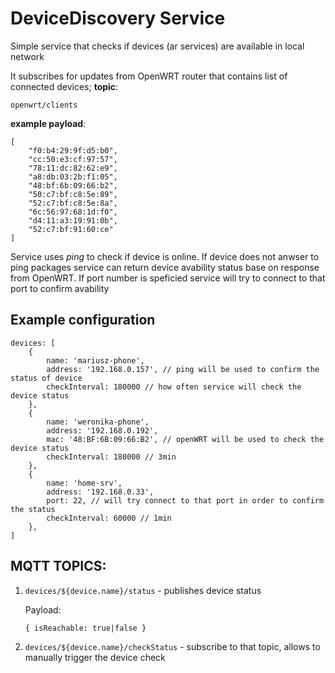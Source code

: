 # DeviceDiscovery Service

[flow]: https://github.com/mariusz-kabala/home-automation/packages/deviceDiscovery/dosc/flow.png "Flow"

Simple service that checks if devices (ar services) are available in local network

It subscribes for updates from OpenWRT router that contains list of connected devices; **topic**:

```
openwrt/clients
```

**example payload**:

```
[
    "f0:b4:29:9f:d5:b0",
    "cc:50:e3:cf:97:57",
    "78:11:dc:82:62:e9",
    "a8:db:03:2b:f1:05",
    "48:bf:6b:09:66:b2",
    "50:c7:bf:c8:5e:89",
    "52:c7:bf:c8:5e:8a",
    "6c:56:97:68:1d:f0",
    "d4:11:a3:19:91:0b",
    "52:c7:bf:91:60:ce"
]
```

Service uses _ping_ to check if device is online. If device does not anwser to ping packages service can return device avability status base on response from OpenWRT. If port number is speficied service will try to connect to that port to confirm avability

## Example configuration

```
devices: [
    {
        name: 'mariusz-phone',
        address: '192.168.0.157', // ping will be used to confirm the status of device
        checkInterval: 180000 // how often service will check the device status
    },
    {
        name: 'weronika-phone',
        address: '192.168.0.192',
        mac: '48:BF:6B:09:66:B2', // openWRT will be used to check the device status
        checkInterval: 180000 // 3min
    },
    {
        name: 'home-srv',
        address: '192.168.0.33',
        port: 22, // will try connect to that port in order to confirm the status
        checkInterval: 60000 // 1min
    },
]
```

## MQTT TOPICS:

1. `devices/${device.name}/status` - publishes device status

   Payload:

   ```
   { isReachable: true|false }
   ```

2. `devices/${device.name}/checkStatus` - subscribe to that topic, allows to manually trigger the device check
